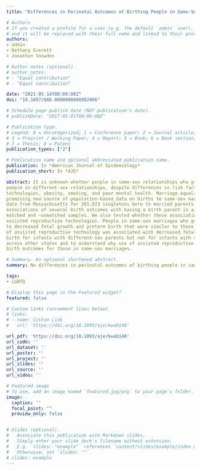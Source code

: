 ```yaml
---
title: "Differences in Perinatal Outcomes of Birthing People in Same-Sex and Different-Sex Marriages"

# Authors
# If you created a profile for a user (e.g. the default `admin` user), write the username (folder name) here 
# and it will be replaced with their full name and linked to their profile.
authors:
- admin
- Bethany Everett
- Jonathan Snowden

# Author notes (optional)
# author_notes:
# - "Equal contribution"
# - "Equal contribution"

date: "2021-05-14T00:00:00Z"
doi: "10.1097/QAD.0000000000002906"

# Schedule page publish date (NOT publication's date).
# publishDate: "2017-01-01T00:00:00Z"

# Publication type.
# Legend: 0 = Uncategorized; 1 = Conference paper; 2 = Journal article;
# 3 = Preprint / Working Paper; 4 = Report; 5 = Book; 6 = Book section;
# 7 = Thesis; 8 = Patent
publication_types: ["2"]

# Publication name and optional abbreviated publication name.
publication: In *American Journal of Epidemiology*
publication_short: In *AJE*

abstract: It is unknown whether people in same-sex relationships who give birth have different perinatal outcomes than
people in different-sex relationships, despite differences in risk factors such as use of assisted reproductive
technologies, obesity, smoking, and poor mental health. Marriage equality has established birth certificates as a
promising new source of population-based data on births to same-sex married parents. We used birth certificate
data from Massachusetts for 201,873 singletons born to married parents from 2012 to 2016. We estimated the
associations of several birth outcomes with having a birth parent in a same-sex marriage using propensity score–
matched and –unmatched samples. We also tested whether these associations were modified by the use of
assisted reproductive technologies. People in same-sex marriages who gave birth had perinatal outcomes related
to decreased fetal growth and preterm birth that were similar to those of their peers in different-sex marriages. Use
of assisted reproductive technology was associated with decreased fetal growth and increased risk of preterm
birth for infants with different-sex parents but not for infants with same-sex parents. More research is needed
across other states and to understand why use of assisted reproductive technology is not a risk factor for poor
birth outcomes for those in same-sex marriages.

# Summary. An optional shortened abstract.
summary: No differences in perinatal outcomes of birthing people in same and different-sex marriages.

tags:
- LGBTQ

# Display this page in the Featured widget?
featured: false

# Custom links (uncomment lines below)
# links:
# - name: Custom Link
#   url: 'https://doi.org/10.1093/aje/kwab148'

url_pdf: 'https://doi.org/10.1093/aje/kwab148'
url_code: ''
url_dataset: ''
url_poster: ''
url_project: ''
url_slides: ''
url_source: ''
url_video: ''

# Featured image
# To use, add an image named `featured.jpg/png` to your page's folder. 
image:
  caption: ''
  focal_point: ""
  preview_only: false


# Slides (optional).
#   Associate this publication with Markdown slides.
#   Simply enter your slide deck's filename without extension.
#   E.g. `slides: "example"` references `content/slides/example/index.md`.
#   Otherwise, set `slides: ""`.
# slides: example
---
```


